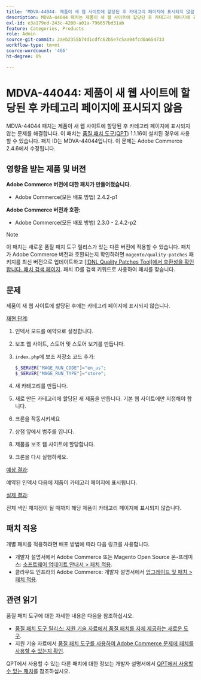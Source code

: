 ```yaml
---
title: 'MDVA-44044: 제품이 새 웹 사이트에 할당된 후 카테고리 페이지에 표시되지 않음'
description: MDVA-44044 패치는 제품이 새 웹 사이트에 할당된 후 카테고리 페이지에 표시되지 않는 문제를 해결합니다. 이 패치는 [Quality Patches Tool (QPT)](/help/announcements/adobe-commerce-announcements/magento-quality-patches-released-new-tool-to-self-serve-quality-patches.md) 1.1.16이 설치된 경우 사용할 수 있습니다. 패치 ID는 MDVA-44044입니다. 이 문제는 Adobe Commerce 2.4.6에서 수정됩니다.
exl-id: e3a179ed-243c-4200-a01a-796657bd31ab
feature: Categories, Products
role: Admin
source-git-commit: 2aeb2355b74d1cdfc62b5e7c5aa04fcd0a654733
workflow-type: tm+mt
source-wordcount: '466'
ht-degree: 0%

---
```


# MDVA-44044: 제품이 새 웹 사이트에 할당된 후 카테고리 페이지에 표시되지 않음

MDVA-44044 패치는 제품이 새 웹 사이트에 할당된 후 카테고리 페이지에 표시되지 않는 문제를 해결합니다. 이 패치는 [품질 패치 도구(QPT)](/help/announcements/adobe-commerce-announcements/magento-quality-patches-released-new-tool-to-self-serve-quality-patches.md) 1.1.16이 설치된 경우에 사용할 수 있습니다. 패치 ID는 MDVA-44044입니다. 이 문제는 Adobe Commerce 2.4.6에서 수정됩니다.

## 영향을 받는 제품 및 버전

**Adobe Commerce 버전에 대한 패치가 만들어졌습니다.**

* Adobe Commerce(모든 배포 방법) 2.4.2-p1

**Adobe Commerce 버전과 호환:**

* Adobe Commerce(모든 배포 방법) 2.3.0 - 2.4.2-p2

>[!NOTE]
>
>이 패치는 새로운 품질 패치 도구 릴리스가 있는 다른 버전에 적용할 수 있습니다. 패치가 Adobe Commerce 버전과 호환되는지 확인하려면 `magento/quality-patches` 패키지를 최신 버전으로 업데이트하고 [[!DNL Quality Patches Tool]에서 호환성을 확인합니다. 패치 검색 페이지](https://experienceleague.adobe.com/tools/commerce-quality-patches/index.html). 패치 ID를 검색 키워드로 사용하여 패치를 찾습니다.

## 문제

제품이 새 웹 사이트에 할당된 후에는 카테고리 페이지에 표시되지 않습니다.

<u>재현 단계</u>:

1. 인덱서 모드를 예약으로 설정합니다.
1. 보조 웹 사이트, 스토어 및 스토어 보기를 만듭니다.
1. `index.php`에 보조 저장소 코드 추가:

   ```php
   $_SERVER["MAGE_RUN_CODE"]="en_us";
   $_SERVER["MAGE_RUN_TYPE"]="store";
   ```

1. 새 카테고리를 만듭니다.
1. 새로 만든 카테고리에 할당된 새 제품을 만듭니다. 기본 웹 사이트에만 지정해야 합니다.
1. 크론을 작동시키세요
1. 상점 앞에서 범주를 엽니다.
1. 제품을 보조 웹 사이트에 할당합니다.
1. 크론을 다시 실행하세요.

<u>예상 결과</u>:

예약된 인덱서 다음에 제품이 카테고리 페이지에 표시됩니다.

<u>실제 결과</u>:

전체 색인 재지정이 될 때까지 해당 제품이 카테고리 페이지에 표시되지 않습니다.

## 패치 적용

개별 패치를 적용하려면 배포 방법에 따라 다음 링크를 사용합니다.

* 개발자 설명서에서 Adobe Commerce 또는 Magento Open Source 온-프레미스: [소프트웨어 업데이트 안내서 > 패치 적용](https://experienceleague.adobe.com/en/docs/commerce-operations/tools/quality-patches-tool/usage).
* 클라우드 인프라의 Adobe Commerce: 개발자 설명서에서 [업그레이드 및 패치 > 패치 적용](https://experienceleague.adobe.com/en/docs/commerce-cloud-service/user-guide/develop/upgrade/apply-patches).

## 관련 읽기

품질 패치 도구에 대한 자세한 내용은 다음을 참조하십시오.

* [품질 패치 도구 릴리스: 지원 기술 자료에서 품질 패치를 자체 제공하는 새로운 도구](/help/announcements/adobe-commerce-announcements/magento-quality-patches-released-new-tool-to-self-serve-quality-patches.md).
* 지원 기술 자료에서 [품질 패치 도구를 사용하여 Adobe Commerce 문제에 패치를 사용할 수 있는지 확인](/help/support-tools/patches-available-in-qpt-tool/check-patch-for-magento-issue-with-magento-quality-patches.md).

QPT에서 사용할 수 있는 다른 패치에 대한 정보는 개발자 설명서에서 [QPT에서 사용할 수 있는 패치](https://experienceleague.adobe.com/tools/commerce-quality-patches/index.html)를 참조하십시오.
